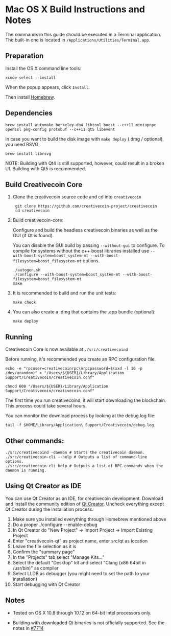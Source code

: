 Mac OS X Build Instructions and Notes
====================================
The commands in this guide should be executed in a Terminal application.
The built-in one is located in `/Applications/Utilities/Terminal.app`.

Preparation
-----------
Install the OS X command line tools:

`xcode-select --install`

When the popup appears, click `Install`.

Then install [Homebrew](http://brew.sh).

Dependencies
----------------------

    brew install automake berkeley-db4 libtool boost --c++11 miniupnpc openssl pkg-config protobuf --c++11 qt5 libevent

In case you want to build the disk image with `make deploy` (.dmg / optional), you need RSVG

    brew install librsvg

NOTE: Building with Qt4 is still supported, however, could result in a broken UI. Building with Qt5 is recommended.


Build Creativecoin Core
------------------------

1. Clone the creativecoin source code and cd into `creativecoin`

        git clone https://github.com/creativecoin-project/creativecoin
        cd creativecoin

2.  Build creativecoin-core:

    Configure and build the headless creativecoin binaries as well as the GUI (if Qt is found).

    You can disable the GUI build by passing `--without-gui` to configure.
    To compile for systems without the c++ boost libraries installed use `--with-boost-system=boost_system-mt --with-boost-filesystem=boost_filesystem-mt` options.

        ./autogen.sh
        ./configure --with-boost-system=boost_system-mt --with-boost-filesystem=boost_filesystem-mt
        make

3.  It is recommended to build and run the unit tests:

        make check

4.  You can also create a .dmg that contains the .app bundle (optional):

        make deploy

Running
-------

Creativecoin Core is now available at `./src/creativecoind`

Before running, it's recommended you create an RPC configuration file.

    echo -e "rpcuser=creativecoinrpc\nrpcpassword=$(xxd -l 16 -p /dev/urandom)" > "/Users/${USER}/Library/Application Support/Creativecoin/creativecoin.conf"

    chmod 600 "/Users/${USER}/Library/Application Support/Creativecoin/creativecoin.conf"

The first time you run creativecoind, it will start downloading the blockchain. This process could take several hours.

You can monitor the download process by looking at the debug.log file:

    tail -f $HOME/Library/Application\ Support/Creativecoin/debug.log

Other commands:
-------

    ./src/creativecoind -daemon # Starts the creativecoin daemon.
    ./src/creativecoin-cli --help # Outputs a list of command-line options.
    ./src/creativecoin-cli help # Outputs a list of RPC commands when the daemon is running.

Using Qt Creator as IDE
------------------------
You can use Qt Creator as an IDE, for creativecoin development.
Download and install the community edition of [Qt Creator](https://www.qt.io/download/).
Uncheck everything except Qt Creator during the installation process.

1. Make sure you installed everything through Homebrew mentioned above
2. Do a proper ./configure --enable-debug
3. In Qt Creator do "New Project" -> Import Project -> Import Existing Project
4. Enter "creativecoin-qt" as project name, enter src/qt as location
5. Leave the file selection as it is
6. Confirm the "summary page"
7. In the "Projects" tab select "Manage Kits..."
8. Select the default "Desktop" kit and select "Clang (x86 64bit in /usr/bin)" as compiler
9. Select LLDB as debugger (you might need to set the path to your installation)
10. Start debugging with Qt Creator

Notes
-----

* Tested on OS X 10.8 through 10.12 on 64-bit Intel processors only.

* Building with downloaded Qt binaries is not officially supported. See the notes in [#7714](https://github.com/bitcoin/bitcoin/issues/7714)
